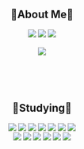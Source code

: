 <div align="center">

## 👋About Me👋 ##
<a href="https://www.instagram.com/dahye02114/"><img src="https://img.shields.io/badge/Instagram-EB959B?style=flat-square&logo=instagram&logoColor=white"/></a>
<a href="https://www.facebook.com/profile.php?id=100018633610910"><img src="https://img.shields.io/badge/Facebook-83A2EB?style=flat-square&logo=facebook&logoColor=white"/></a>
<a href="https://dajjang.tistory.com/"><img src="https://img.shields.io/badge/Tistory-EB9B6E?style=flat-square&logo=tistory&logoColor=white"/></a><br/><br/>
<a href="https://hits.seeyoufarm.com"><img src="https://hits.seeyoufarm.com/api/count/incr/badge.svg?url=https%3A%2F%2Fgithub.com%2FDahye02%2F&count_bg=%23E9C5C5&title_bg=%23E18D8D&icon=github.svg&icon_color=%23FFFFFF&title=Visit&edge_flat=false"/></a>

<br/><br/><br/>
## :notebook_with_decorative_cover:Studying:notebook_with_decorative_cover: ##
<img src="https://img.shields.io/badge/C-A8B9CC?style=flag-square&logo=C&logoColor=white"></img>
<img src="https://img.shields.io/badge/C++-00599C?style=flag-square&logo=C%2B%2B&logoColor=white"></img>
<img src="https://img.shields.io/badge/Java-92ACEB?style=flag-square&logo=Java&logoColor=black"></img>
<img src="https://img.shields.io/badge/Python-3776AB?style=flag-square&logo=Python&logoColor=white"></img>
<img src="https://img.shields.io/badge/JavaScript-F7DF1E?style=flag-square&logo=JavaScript&logoColor=white"></img>
<img src="https://img.shields.io/badge/PHP-777BB4?style=flag-square&logo=PHP&logoColor=white"></img>
<img src="https://img.shields.io/badge/HTML-E34F26?style=flag-square&logo=HTML5&logoColor=white"></img><br/>
<img src="https://img.shields.io/badge/CSS-1572B6?style=flag-square&logo=CSS3&logoColor=white"></img>
<img src="https://img.shields.io/badge/Git-F05032?style=flag-square&logo=Git&logoColor=white"></img>
<img src="https://img.shields.io/badge/MySQL-4479A1?style=flag-square&logo=MySQL&logoColor=white"></img>
<img src="https://img.shields.io/badge/Linux-FCC624?style=flag-square&logo=Linux&logoColor=white"></img>
<img src="https://img.shields.io/badge/Ubuntu-E95420?style=flag-square&logo=Ubuntu&logoColor=white"></img>
<img src="https://img.shields.io/badge/CentOS-262577?style=flag-square&logo=CentOS&logoColor=white"></img>
</div>
<br/><br/><br/>

<!--
**Dahye02/Dahye02** is a ✨ _special_ ✨ repository because its `README.md` (this file) appears on your GitHub profile.

Here are some ideas to get you started:

- 🔭 I’m currently working on ...
- 🌱 I’m currently learning ...
- 👯 I’m looking to collaborate on ...
- 🤔 I’m looking for help with ...
- 💬 Ask me about ...
- 📫 How to reach me: ...
- 😄 Pronouns: ...
- ⚡ Fun fact: ...
-->

